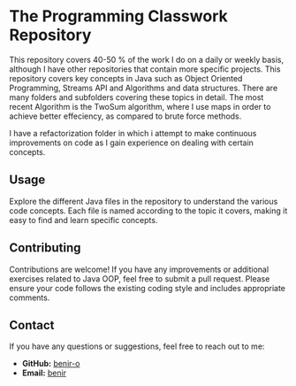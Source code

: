 # The Programming Classwork Repository

This repository covers 40-50 % of the work I do on a daily or weekly basis, although I have other repositories that contain more specific projects. This repository covers key concepts in Java such as Object Oriented Programming, Streams API and Algorithms and data structures. There are many folders and subfolders covering these topics in detail. The most recent Algorithm is the TwoSum algorithm, where I use maps in order to achieve better effeciency, as compared to brute force methods.

I have a refactorization folder in which i attempt to make continuous improvements on code as I gain experience on dealing with certain concepts.

## Usage

Explore the different Java files in the repository to understand the various code concepts. Each file is named according to the topic it covers, making it easy to find and learn specific concepts.

## Contributing

Contributions are welcome! If you have any improvements or additional exercises related to Java OOP, feel free to submit a pull request. Please ensure your code follows the existing coding style and includes appropriate comments.


## Contact

If you have any questions or suggestions, feel free to reach out to me:

- **GitHub:** [benir-o](https://github.com/benir-o)
- **Email:** [benir](beniromenda@gmail.com)

